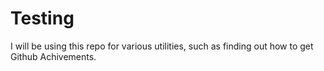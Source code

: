 
# Testing





I will be using this repo for various utilities, such as finding out how to get Github Achivements.




